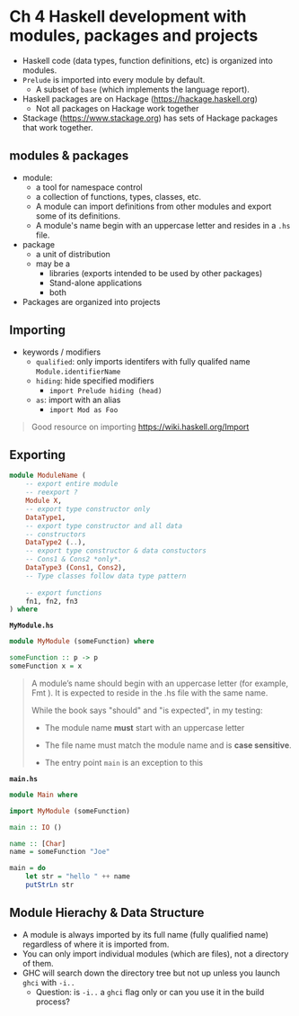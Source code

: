 # Ch 4 Haskell development with modules, packages and projects

- Haskell code (data types, function definitions, etc) is organized into modules.
- `Prelude` is imported into every module by default.
	- A subset of `base` (which implements the language report).
- Haskell packages are on Hackage (https://hackage.haskell.org)
	- Not all packages on Hackage work together
- Stackage (https://www.stackage.org) has sets of Hackage packages that work together.

## modules & packages
- module: 
	- a tool for namespace control
	- a collection of functions, types, classes, etc.
	- A module can import definitions from other modules and export some of its definitions.
	- A module's name begin with an uppercase letter and resides in a `.hs` file.
- package
	- a unit of distribution
	- may be a
		- libraries (exports intended to be used by other packages)
		- Stand-alone applications
		- both
- Packages are organized into projects


## Importing
- keywords / modifiers
	- `qualified`: only imports identifers with fully qualifed name `Module.identifierName`
	- `hiding`: hide specified modifiers
		- `import Prelude hiding (head)`
	- `as`: import with an alias
		- `import Mod as Foo`

> Good resource on importing
> https://wiki.haskell.org/Import

## Exporting

```haskell
module ModuleName (
    -- export entire module
	-- reexport ?
	Module X,
	-- export type constructor only
	DataType1,
	-- export type constructor and all data
	-- constructors
	DataType2 (..),
	-- export type constructor & data constuctors
	-- Cons1 & Cons2 *only*.
	DataType3 (Cons1, Cons2),
	-- Type classes follow data type pattern
	
	-- export functions
	fn1, fn2, fn3
) where

```


**`MyModule.hs`**
```haskell
module MyModule (someFunction) where

someFunction :: p -> p
someFunction x = x
```


> A module’s name should begin with an uppercase letter (for example, Fmt ). It is expected to reside in the .hs file with the same name.
> 
> While the book says "should" and "is expected", in my testing:
> - The module name **must** start with an uppercase letter
> - The file name must match the module name and is **case sensitive**.
> 
> - The entry point `main` is an exception to this

**`main.hs`**
```haskell
module Main where

import MyModule (someFunction)

main :: IO ()

name :: [Char]
name = someFunction "Joe"

main = do
	let str = "hello " ++ name
	putStrLn str
```


## Module Hierachy & Data Structure

- A module is always imported by its full name (fully qualified name) regardless of where it is imported from.
- You can only import individual modules (which are files), not a directory of them.
- GHC will search down the directory tree but not up unless you launch `ghci` with `-i..`
	- Question: is `-i..` a `ghci` flag only or can you use it in the build process?